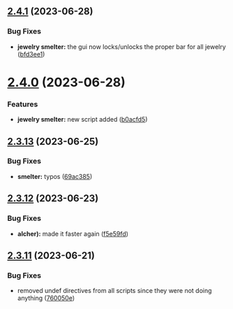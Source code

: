 ## [2.4.1](https://github.com/Torwent/wasp-free/compare/v2.4.0...v2.4.1) (2023-06-28)


### Bug Fixes

* **jewelry smelter:** the gui now locks/unlocks the proper bar for all jewelry ([bfd3ee1](https://github.com/Torwent/wasp-free/commit/bfd3ee1b1b793c8b967187ba87da9ac15b46714c))



# [2.4.0](https://github.com/Torwent/wasp-free/compare/v2.3.13...v2.4.0) (2023-06-28)


### Features

* **jewelry smelter:** new script added ([b0acfd5](https://github.com/Torwent/wasp-free/commit/b0acfd55ba474fb24cd9edc212f5142405779d41))



## [2.3.13](https://github.com/Torwent/wasp-free/compare/v2.3.12...v2.3.13) (2023-06-25)


### Bug Fixes

* **smelter:** typos ([69ac385](https://github.com/Torwent/wasp-free/commit/69ac3859a77c8a189a235a4e3e57fb575f4d4b02))



## [2.3.12](https://github.com/Torwent/wasp-free/compare/v2.3.11...v2.3.12) (2023-06-23)


### Bug Fixes

* **alcher):** made it faster again ([f5e59fd](https://github.com/Torwent/wasp-free/commit/f5e59fd2c51c3b0f9114a1fa4366ef5c5c25446e))



## [2.3.11](https://github.com/Torwent/wasp-free/compare/v2.3.10...v2.3.11) (2023-06-21)


### Bug Fixes

* removed undef directives from all scripts since they were not doing anything ([760050e](https://github.com/Torwent/wasp-free/commit/760050ea2d34b4025b259ca73d2d7ab3bde6fa20))



